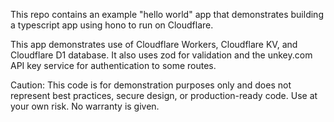 This repo contains an example "hello world" app that demonstrates building a typescript app using hono to run on Cloudflare. 

This app demonstrates use of Cloudflare Workers, Cloudflare KV, and Cloudflare D1 database. It also uses zod for validation and the unkey.com API key service for authentication to some routes.

Caution: This code is for demonstration purposes only and does not represent best practices, secure design, or production-ready code. Use at your own risk. No warranty is given.
